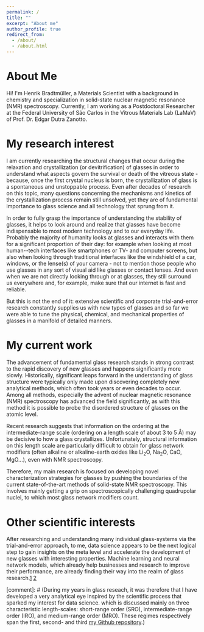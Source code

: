 ```yaml
---
permalink: /
title: ""
excerpt: "About me"
author_profile: true
redirect_from: 
  - /about/
  - /about.html
---
```

About Me
======

Hi! I'm Henrik Bradtmüller, a Materials Scientist with a background in chemistry and specialization in solid-state nuclear magnetic resonance (NMR) spectroscopy.
Currently, I am working as a Postdoctoral Researcher at the Federal University of São Carlos in the Vitrous Materials Lab (LaMaV) of Prof. Dr. Edgar Dutra Zanotto. 

My research interest
======
I am currently researching the structural changes that occur during the relaxation and crystallization (or devitrification) of glasses in order to understand what aspects govern the survival or death of the vitreous state - because, once the first crystal nucleus is born, the crystallization of glass is a spontaneous and unstoppable process. Even after decades of research on this topic, many questions concerning the mechanisms and kinetics of the crystallization process remain still unsolved, yet they are of fundamental importance to glass science and all technology that sprung from it.

In order to fully grasp the importance of understanding the stability of glasses, it helps to look around and realize that glasses have become indispensable to most modern technology and to our everyday life. Probably the majority of humanity looks at glasses and interacts with them for a significant proportion of their day: for example when looking at most human--tech interfaces like smartphones or TV- and computer screens, but also when looking through traditional interfaces like the windshield of a car, windows, or the lense(s) of your camera - not to mention those people who use glasses in any sort of visual aid like glasses or contact lenses. And even when we are not directly looking through or at glasses, they still surround us everywhere and, for example, make sure that our internet is fast and reliable.

But this is not the end of it: extensive scientific and corporate trial-and-error research constantly supplies us with new types of glasses and so far we were able to tune the physical, chemical, and mechanical properties of glasses in a manifold of detailed manners.

My current work
======
The advancement of fundamental glass research stands in strong contrast to the rapid discovery of new glasses and happens significantly more slowly. Historically, significant leaps forward in the understanding of glass structure were typically only made upon discovering completely new analytical methods, which often took years or even decades to occur. Among all methods, especially the advent of nuclear magnetic resonance (NMR) spectroscopy has advanced the field significantly, as with this method it is possible to probe the disordered structure of glasses on the atomic level.

Recent research suggests that information on the ordering at the intermediate-range scale (ordering on a length scale of about 3 to 5 Å) may be decisive to how a glass crystallizes. Unfortunately, structural information on this length scale are particularly difficult to obtain for glass network modifiers (often alkaline or alkaline-earth oxides like Li<sub>2</sub>O, Na<sub>2</sub>O, CaO, MgO...), even with NMR spectroscopy.

Therefore, my main research is focused on developing novel characterization strategies for glasses by pushing the boundaries of the current state-of-the-art methods of solid-state NMR spectroscopy. This involves mainly getting a grip on spectroscopically challenging quadrupolar nuclei, to which most glass network modifiers count.

Other scientific interests
======
After researching and understanding many individual glass-systems via the trial-and-error approach, to me, data science appears to be the next logical step to gain insights on the meta level and accelerate the development of new glasses with interesting properties. Machine learning and neural network models, which already help businesses and research to improve their performance, are already finding their way into the realm of glass research.[1](https://www.sciencedirect.com/science/article/abs/pii/S1359645420300720#!) [2](https://arxiv.org/abs/2007.03719)

[comment]: # (During my years in glass reseach, it was therefore that I have developed a very analytical eye inspired by the scientific process that sparked my interest for data science.  which is discussed mainly on three characteristic length-scales: short-range order (SRO), intermediate-range order (IRO), and medium-range order (MRO). These regimes respectively span the first, second- and third [my Github repository](https://github.com/hbrmn).)






